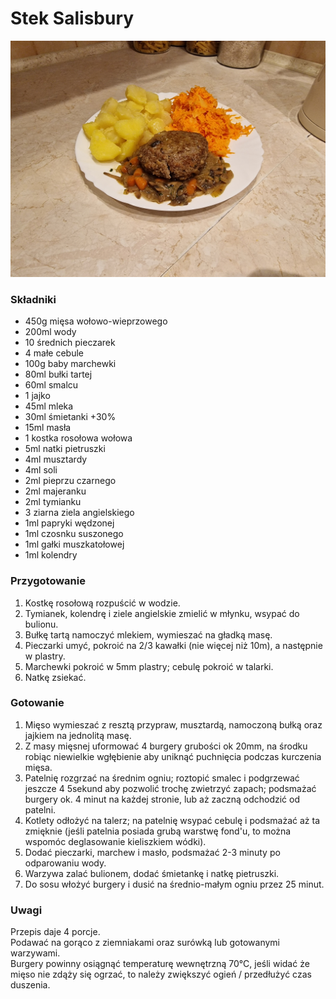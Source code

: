 # Stek Salisbury

![Zdjęcie dania](Stek_Salisbury.jpg)

### Składniki
- 450g mięsa wołowo-wieprzowego
- 200ml wody
- 10 średnich pieczarek
- 4 małe cebule
- 100g baby marchewki
- 80ml bułki tartej
- 60ml smalcu
- 1 jajko
- 45ml mleka
- 30ml śmietanki +30%
- 15ml masła
- 1 kostka rosołowa wołowa
- 5ml natki pietruszki
- 4ml musztardy
- 4ml soli
- 2ml pieprzu czarnego
- 2ml majeranku
- 2ml tymianku
- 3 ziarna ziela angielskiego
- 1ml papryki wędzonej
- 1ml czosnku suszonego
- 1ml gałki muszkatołowej
- 1ml kolendry

### Przygotowanie
1. Kostkę rosołową rozpuścić w wodzie.
2. Tymianek, kolendrę i ziele angielskie zmielić w młynku, wsypać do bulionu.
3. Bułkę tartą namoczyć mlekiem, wymieszać na gładką masę.
4. Pieczarki umyć, pokroić na 2/3 kawałki (nie więcej niż 10m), a następnie w plastry.
5. Marchewki pokroić w 5mm plastry; cebulę pokroić w talarki.
6. Natkę zsiekać.

### Gotowanie
1. Mięso wymieszać z resztą przypraw, musztardą, namoczoną bułką oraz jajkiem na jednolitą masę.
2. Z masy mięsnej uformować 4 burgery grubości ok 20mm, na środku robiąc niewielkie wgłębienie aby uniknąć puchnięcia podczas kurczenia mięsa.
3. Patelnię rozgrzać na średnim ogniu; roztopić smalec i podgrzewać jeszcze 4 5sekund aby pozwolić trochę zwietrzyć zapach; podsmażać burgery ok. 4 minut na każdej stronie, lub aż zaczną odchodzić od patelni.
4. Kotlety odłożyć na talerz; na patelnię wsypać cebulę i podsmażać aż ta zmięknie (jeśli patelnia posiada grubą warstwę fond'u, to można wspomóc deglasowanie kieliszkiem wódki).
5. Dodać pieczarki, marchew i masło, podsmażać 2-3 minuty po odparowaniu wody.
6. Warzywa zalać bulionem, dodać śmietankę i natkę pietruszki.
7. Do sosu włożyć burgery i dusić na średnio-małym ogniu przez 25 minut.

### Uwagi
Przepis daje 4 porcje.\
Podawać na gorąco z ziemniakami oraz surówką lub gotowanymi warzywami.\
Burgery powinny osiągnąć temperaturę wewnętrzną 70°C, jeśli widać że mięso nie zdąży się ogrzać, to należy zwiększyć ogień / przedłużyć czas duszenia.
